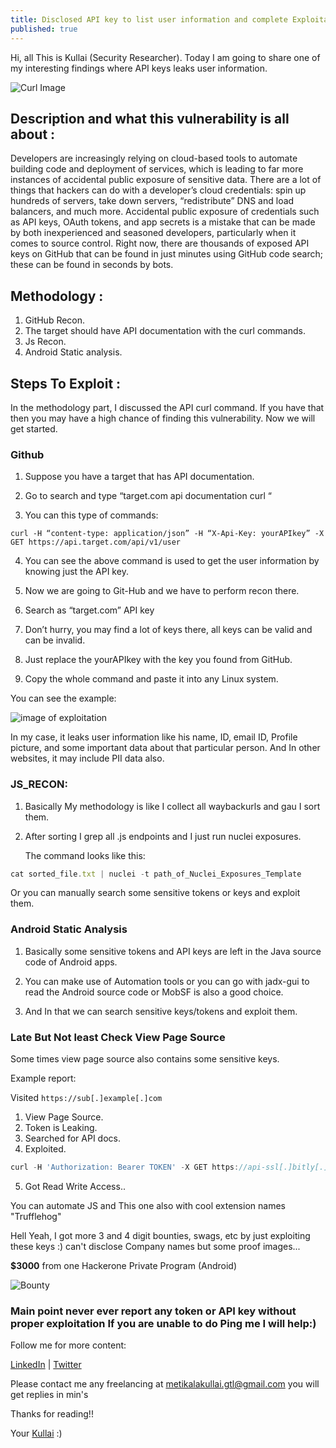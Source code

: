 ```yaml
---
title: Disclosed API key to list user information and complete Exploitation (Can Make $$$$) !!
published: true
---
```


Hi, all This is Kullai (Security Researcher). Today I am going to share one of my interesting findings where API keys leaks user information.

![Curl Image](https://miro.medium.com/v2/resize:fit:828/format:webp/1*i8FwwQ7FXdwRH4PLtmDo_Q.jpeg)

## Description and what this vulnerability is all about :

Developers are increasingly relying on cloud-based tools to automate building code and deployment of services, which is leading to far more instances of accidental public exposure of sensitive data.
There are a lot of things that hackers can do with a developer’s cloud credentials: spin up hundreds of servers, take down servers, “redistribute” DNS and load balancers, and much more.
Accidental public exposure of credentials such as API keys, OAuth tokens, and app secrets is a mistake that can be made by both inexperienced and seasoned developers, particularly when it comes to source control.
Right now, there are thousands of exposed API keys on GitHub that can be found in just minutes using GitHub code search; these can be found in seconds by bots.

## Methodology :
1. GitHub Recon.
2. The target should have API documentation with the curl commands.
3. Js Recon.
4. Android Static analysis.

## Steps To Exploit :

In the methodology part, I discussed the API curl command. If you have that then you may have a high chance of finding this vulnerability.
Now we will get started.

### Github 

1. Suppose you have a target that has API documentation.

2. Go to search and type “target.com api documentation curl “

3. You can this type of commands:
```
curl -H “content-type: application/json” -H “X-Api-Key: yourAPIkey” -X GET https://api.target.com/api/v1/user
```
4. You can see the above command is used to get the user information by knowing just the API key.

5. Now we are going to Git-Hub and we have to perform recon there.

6. Search as “target.com” API key

7. Don’t hurry, you may find a lot of keys there, all keys can be valid and can be invalid.

8. Just replace the yourAPIkey with the key you found from GitHub.

9. Copy the whole command and paste it into any Linux system.

You can see the example:

![image of exploitation](https://miro.medium.com/v2/resize:fit:1800/format:webp/1*6R1fE27XKg0Htt79psTfgA.jpeg)

In my case, it leaks user information like his name, ID, email ID, Profile picture, and some important data about that particular person. And In other websites, it may include PII data also.


### JS_RECON:

1. Basically My methodology is like I collect all waybackurls and gau I sort them.
   
2. After sorting I grep all .js endpoints and I just run nuclei exposures.

   The command looks like this:
```js
cat sorted_file.txt | nuclei -t path_of_Nuclei_Exposures_Template
```
Or you can manually search some sensitive tokens or keys and exploit them.


### Android Static Analysis

1. Basically some sensitive tokens and API keys are left in the Java source code of Android apps.
   
2. You can make use of Automation tools or you can go with jadx-gui to read the Android source code or MobSF is also a good choice.
   
3. And In that we can search sensitive keys/tokens and exploit them.


### Late But Not least Check View Page Source 

Some times view page source also contains some sensitive keys.

Example report:

Visited `https://sub[.]example[.]com`

1. View Page Source.
2. Token is Leaking.
3. Searched for API docs.
4. Exploited.

```js
curl -H 'Authorization: Bearer TOKEN' -X GET https://api-ssl[.]bitly[.]com/v4/user
```
5. Got Read Write Access..


You can automate JS and This one also with cool extension names "Trufflehog"

Hell Yeah, I got more 3 and 4 digit bounties, swags, etc  by just exploiting these keys :) can't disclose Company names but some proof images...

**$3000** from one Hackerone Private Program (Android)

![ Bounty ](https://i.postimg.cc/MqX7ZPNf/bandicam-2023-08-05-15-15-27-588.jpg)

### Main point never ever report any token or API key without proper exploitation If you are unable to do Ping me I will help:)


Follow me for more content:

[LinkedIn](https://www.linkedin.com/in/kullai-metikala-8378b122a/) | [Twitter](https://twitter.com/kullai12) 

Please contact me any freelancing at <a href="mailto:metikalakullai.gtl@gmail.com">metikalakullai.gtl@gmail.com</a> you will get replies in min's

<a class="btn btn-outline-dark" id="button-2" href="mailto:metikalakullai.gtl@gmail.com"></a>

Thanks for reading!!

Your [Kullai](https://kullaisec/github.io/portfolio) :)

